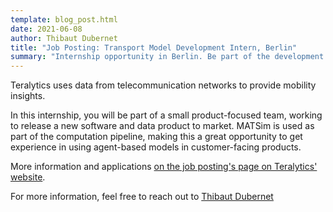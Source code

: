 ```yaml
---
template: blog_post.html
date: 2021-06-08
author: Thibaut Dubernet
title: "Job Posting: Transport Model Development Intern, Berlin"
summary: "Internship opportunity in Berlin. Be part of the development of a new product in a small multidisciplinary team."
---
```


Teralytics uses data from telecommunication networks to provide mobility insights.

In this internship, you will be part of a small product-focused team, working to release a new software and data product to market.
MATSim is used as part of the computation pipeline, making this a great opportunity to get experience in using agent-based models in customer-facing products.

More information and applications [on the job posting's page on Teralytics' website](https://www.teralytics.net/jobs/?gh_jid=3216198).

For more information, feel free to reach out to [Thibaut Dubernet](mailto:thibaut.dubernet@teralytics.ch)
